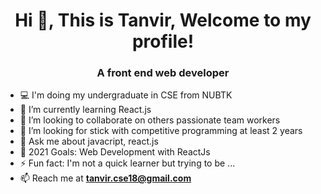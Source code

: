 <h1 align="center">Hi 👋, This is Tanvir, Welcome to my profile!</h1>
<h3 align="center">A front end web developer </h3>

- 💻 I'm doing my undergraduate in CSE from NUBTK
- 🌱 I’m currently learning React.js
- 👯 I’m looking to collaborate on others passionate team workers
- 🤔 I’m looking for stick with competitive programming at least 2 years 
- 💬 Ask me about javacript, react.js
- 🥅 2021 Goals: Web Development with ReactJs
- ⚡ Fun fact: I'm not a quick learner but trying to be ...
- 📫 Reach me at **tanvir.cse18@gmail.com**
